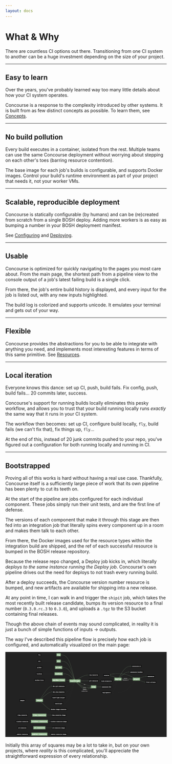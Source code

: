 ```yaml
---
layout: docs
---
```


# What & Why

There are countless CI options out there. Transitioning from one CI system to
another can be a huge investment depending on the size of your project.

* * *

## Easy to learn

Over the years, you've probably learned way too many little details about how
your CI system operates.

Concourse is a response to the complexity introduced by other systems. It is
built from as few distinct concepts as possible. To learn them, see
[Concepts](/concepts).

* * *

## No build pollution

Every build executes in a container, isolated from the rest. Multiple teams can
use the same Concourse deployment without worrying about stepping on each
other's toes (barring resource contention).

The base image for each job's builds is configurable, and supports Docker
images. Control your build's runtime environment as part of your project that
needs it, not your worker VMs.

* * *

## Scalable, reproducible deployment

Concourse is statically configurable (by humans) and can be (re)created from
scratch from a single BOSH deploy. Adding more workers is as easy as bumping a
number in your BOSH deployment manifest.

See [Configuring](/configuring) and [Deploying](/deploying).

* * *

## Usable

Concourse is optimized for quickly navigating to the pages you most care about.
From the main page, the shortest path from a pipeline view to the console
output of a job's latest failing build is a single click.

From there, the job's entire build history is displayed, and every input for
the job is listed out, with any new inputs highlighted.

The build log is colorized and supports unicode. It emulates your terminal and
gets out of your way.

* * *

## Flexible

Concourse provides the abstractions for you to be able to integrate with
anything you need, and implements most interesting features in terms of this
same primitive. See [Resources](/concepts/03-resources.html).

* * *

## Local iteration

Everyone knows this dance: set up CI, push, build fails. Fix config, push,
build fails... 20 commits later, success.

Concourse's support for running builds locally eliminates this pesky workflow,
and allows you to trust that your build running locally runs *exactly* the same
way that it runs in your CI system.

The workflow then becomes: set up CI, configure build locally, `fly`, build
fails (we can't fix that), fix things up, `fly`...

At the end of this, instead of 20 junk commits pushed to your repo, you've
figured out a configuration for both running locally and running in CI.

* * *

## Bootstrapped

Proving all of this works is hard without having a real use case. Thankfully,
Concourse itself is a sufficiently large piece of work that its own pipeline
has been plenty to cut its teeth on.

At the start of the pipeline are jobs configured for each individual component.
These jobs simply run their unit tests, and are the first line of defense.

The versions of each component that make it through this stage are then fed
into an integration job that literally spins every component up in a room and
makes them talk to each other.

From there, the Docker images used for the resource types within the
integration build are shipped, and the ref of each successful resource is
bumped in the BOSH release repository.

Because the release repo changed, a Deploy job kicks in, which literally
*deploys to the same instance running the Deploy job*. Concourse's own
pipeline drives out the need for deploys to not trash every running build.

After a deploy succeeds, the Concourse version number resource is bumped, and
new artifacts are available for shipping into a new release.

At any point in time, I can walk in and trigger the `shipit` job, which takes
the most recently built release candidate, bumps its version resource to a
final number (`0.3.0.rc.3` to `0.3.0`), and uploads a `.tgz` to the S3 bucket
containing final releases.

Though the above chain of events may sound complicated, in reality it is just a
bunch of simple functions of inputs &rarr; outputs.

The way I've described this pipeline flow is precisely how each job is
configured, and automatically visualized on the main page:

[<img class="pipeline" src="/images/concourse-pipeline.png" alt="Concourse Pipeline" />](/images/concourse-pipeline.png)

Initially this array of squares may be a lot to take in, but on your own
projects, where *reality* is this complicated, you'll appreciate the
straightforward expression of every relationship.
